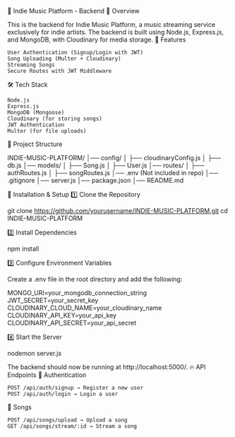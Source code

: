 🎵 Indie Music Platform - Backend
📌 Overview

This is the backend for Indie Music Platform, a music streaming service exclusively for indie artists. The backend is built using Node.js, Express.js, and MongoDB, with Cloudinary for media storage.
🚀 Features

    User Authentication (Signup/Login with JWT)
    Song Uploading (Multer + Cloudinary)
    Streaming Songs
    Secure Routes with JWT Middleware

🛠️ Tech Stack

    Node.js
    Express.js
    MongoDB (Mongoose)
    Cloudinary (for storing songs)
    JWT Authentication
    Multer (for file uploads)

📂 Project Structure

INDIE-MUSIC-PLATFORM/
│── config/
│   ├── cloudinaryConfig.js
│   ├── db.js
│── models/
│   ├── Song.js
│   ├── User.js
│── routes/
│   ├── authRoutes.js
│   ├── songRoutes.js
│── .env (Not included in repo)
│── .gitignore
│── server.js
│── package.json
│── README.md

🔧 Installation & Setup
1️⃣ Clone the Repository

git clone https://github.com/yourusername/INDIE-MUSIC-PLATFORM.git
cd INDIE-MUSIC-PLATFORM

2️⃣ Install Dependencies

npm install

3️⃣ Configure Environment Variables

Create a .env file in the root directory and add the following:

MONGO_URI=your_mongodb_connection_string
JWT_SECRET=your_secret_key
CLOUDINARY_CLOUD_NAME=your_cloudinary_name
CLOUDINARY_API_KEY=your_api_key
CLOUDINARY_API_SECRET=your_api_secret

4️⃣ Start the Server

nodemon server.js

The backend should now be running at http://localhost:5000/.
🔥 API Endpoints
🎵 Authentication

    POST /api/auth/signup → Register a new user
    POST /api/auth/login → Login a user

🎼 Songs

    POST /api/songs/upload → Upload a song
    GET /api/songs/stream/:id → Stream a song


